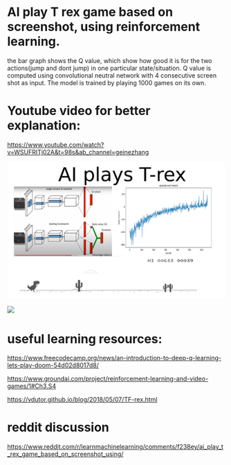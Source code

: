 # AI play T rex game based on screenshot, using reinforcement learning.


the bar graph shows the Q value, which show how good it is for the two actions(jump and dont jump) in one particular state/situation. Q value is computed using convolutional neutral network with 4 consecutive screen shot as input. The model is trained by playing 1000 games on its own.


# Youtube video for better explanation:
https://www.youtube.com/watch?v=WSUFRITj02A&t=98s&ab_channel=geinezhang 

![](https://github.com/zhanggiene/T_Rex_game_AI/blob/master/New%20Project.png)

![](https://github.com/zhanggiene/T_Rex_game_AI/blob/master/wqv2ge6d48g41.gif)






# useful learning resources:

https://www.freecodecamp.org/news/an-introduction-to-deep-q-learning-lets-play-doom-54d02d8017d8/

https://www.groundai.com/project/reinforcement-learning-and-video-games/1#Ch3.S4

https://vdutor.github.io/blog/2018/05/07/TF-rex.html

# reddit discussion
https://www.reddit.com/r/learnmachinelearning/comments/f238ey/ai_play_t_rex_game_based_on_screenshot_using/ 
